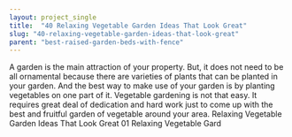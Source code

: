 ```yaml
---
layout: project_single
title:  "40 Relaxing Vegetable Garden Ideas That Look Great"
slug: "40-relaxing-vegetable-garden-ideas-that-look-great"
parent: "best-raised-garden-beds-with-fence"
---
```

A garden is the main attraction of your property. But, it does not need to be all ornamental because there are varieties of plants that can be planted in your garden. And the best way to make use of your garden is by planting vegetables on one part of it. Vegetable gardening is not that easy. It requires great deal of dedication and hard work just to come up with the best and fruitful garden of vegetable around your area. Relaxing Vegetable Garden Ideas That Look Great 01 Relaxing Vegetable Gard